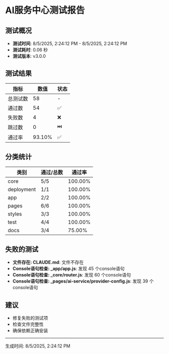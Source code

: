 # AI服务中心测试报告

## 测试概况

- **测试时间**: 8/5/2025, 2:24:12 PM - 8/5/2025, 2:24:12 PM
- **测试耗时**: 0.06 秒
- **测试版本**: v3.0.0

## 测试结果

| 指标 | 数值 | 状态 |
|------|------|------|
| 总测试数 | 58 | - |
| 通过数 | 54 | ✅ |
| 失败数 | 4 | ❌ |
| 跳过数 | 0 | ⏭️ |
| 通过率 | 93.10% | ✅ |

## 分类统计

| 类别 | 通过/总数 | 通过率 |
|------|-----------|--------|
| core | 5/5 | 100.00% |
| deployment | 1/1 | 100.00% |
| app | 2/2 | 100.00% |
| pages | 6/6 | 100.00% |
| styles | 3/3 | 100.00% |
| test | 4/4 | 100.00% |
| docs | 3/4 | 75.00% |

## 失败的测试

- **文件存在: CLAUDE.md**: 文件不存在
- **Console语句检查: _app/app.js**: 发现 45 个console语句
- **Console语句检查: _core/router.js**: 发现 60 个console语句
- **Console语句检查: _pages/ai-service/provider-config.js**: 发现 39 个console语句

## 建议


- 修复失败的测试项
- 检查文件完整性
- 确保依赖正确安装


---

生成时间: 8/5/2025, 2:24:12 PM
